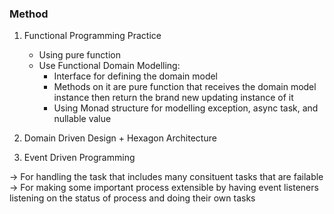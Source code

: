### Method

1. Functional Programming Practice

    * Using pure function
    * Use Functional Domain Modelling:
        * Interface for defining the domain model
        * Methods on it are pure function that receives the domain model instance
        then return the brand new updating instance of it
        * Using Monad structure for modelling exception, async task, and nullable value
    
2. Domain Driven Design + Hexagon Architecture

3. Event Driven Programming

-> For handling the task that includes many consituent tasks that are failable
-> For making some important process extensible by having event listeners listening on the status
of process and doing their own tasks 


